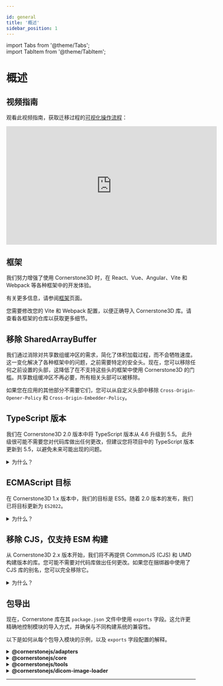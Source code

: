 ```yaml
---

id: general  
title: '概述'  
sidebar_position: 1
---  
```


import Tabs from '@theme/Tabs';  
import TabItem from '@theme/TabItem';  

# 概述

## 视频指南

观看此视频指南，获取迁移过程的[可视化操作流程](https://www.youtube.com/embed/tkQiVLftpuI?si=HbFitXWowvlndI0i)：

<iframe  
  width="560"  
  height="315"  
  src="https://www.youtube.com/embed/tkQiVLftpuI?si=HbFitXWowvlndI0i"  
  title="YouTube 视频播放器"  
  frameborder="0"  
  loading="lazy"  
  allow="accelerometer; autoplay; clipboard-write; encrypted-media; gyroscope; picture-in-picture; web-share"  
  referrerpolicy="strict-origin-when-cross-origin"  
  allowfullscreen  
></iframe>  

## 框架

我们努力增强了使用 Cornerstone3D 时，在 React、Vue、Angular、Vite 和 Webpack 等各种框架中的开发体验。

有关更多信息，请参阅[框架](../../getting-started/vue-angular-react-etc.md)页面。

您需要修改您的 Vite 和 Webpack 配置，以便正确导入 Cornerstone3D 库。请查看各框架的仓库以获取更多细节。

## 移除 SharedArrayBuffer

我们通过消除对共享数组缓冲区的需求，简化了体积加载过程，而不会牺牲速度。这一变化解决了各种框架中的问题，之前需要特定的安全头。现在，您可以移除任何之前设置的头部，这降低了在不支持这些头的框架中使用 Cornerstone3D 的门槛。共享数组缓冲区不再必要，所有相关头部可以被移除。

如果您在应用的其他部分不需要它们，您可以从自定义头部中移除 `Cross-Origin-Opener-Policy` 和 `Cross-Origin-Embedder-Policy`。

## TypeScript 版本

我们在 Cornerstone3D 2.0 版本中将 TypeScript 版本从 4.6 升级到 5.5。
此升级很可能不需要您对代码库做出任何更改，但建议您将项目中的 TypeScript 版本更新到 5.5，以避免未来可能出现的问题。

<details>  
<summary>为什么？</summary>  

TypeScript 5.4 的升级让我们能够利用 TypeScript 标准提供的最新功能和改进。您可以在这里阅读更多信息：[TypeScript 5.5 发布公告](https://devblogs.microsoft.com/typescript/announcing-typescript-5-5/)  

</details>

## ECMAScript 目标

在 Cornerstone3D 1.x 版本中，我们的目标是 ES5。随着 2.0 版本的发布，我们已将目标更新为 `ES2022`。

<details>  
<summary>为什么？</summary>  

这将导致更小的捆绑包大小和更好的性能。您的设置很可能已经支持 ES2022：

[ES2022 兼容性表](https://compat-table.github.io/compat-table/es2016plus/)  

</details>

## 移除 CJS，仅支持 ESM 构建

从 Cornerstone3D 2.x 版本开始，我们将不再提供 CommonJS (CJS) 和 UMD 构建版本的库。您可能不需要对代码库做出任何更改。如果您在捆绑器中使用了 CJS 库的别名，您可以完全移除它。

<details>  
<summary>为什么？</summary>  
Node.js 和现代浏览器现在默认支持 ECMAScript 模块 (ESM)。  
</details>

## 包导出

现在，Cornerstone 库在其 `package.json` 文件中使用 `exports` 字段。这允许更精确地控制模块的导入方式，并确保与不同构建系统的兼容性。

以下是如何从每个包导入模块的示例，以及 `exports` 字段配置的解释。

<details>  
<summary><b>@cornerstonejs/adapters</b></summary>  

```json  
{  
  "exports": {  
    ".": {  
      "import": "./dist/esm/index.js",  
      "types": "./dist/esm/index.d.ts"  
    },  
    "./cornerstone": {  
      "import": "./dist/esm/adapters/Cornerstone/index.js",  
      "types": "./dist/esm/adapters/Cornerstone/index.d.ts"  
    },  
    "./cornerstone/*": {  
      "import": "./dist/esm/adapters/Cornerstone/*.js",  
      "types": "./dist/esm/adapters/Cornerstone/*.d.ts"  
    },  
    "./cornerstone3D": {  
      "import": "./dist/esm/adapters/Cornerstone3D/index.js",  
      "types": "./dist/esm/adapters/Cornerstone3D/index.d.ts"  
    },  
    "./cornerstone3D/*": {  
      "import": "./dist/esm/adapters/Cornerstone3D/*.js",  
      "types": "./dist/esm/adapters/Cornerstone3D/*.d.ts"  
    },  
    "./enums": {  
      "import": "./dist/esm/adapters/enums/index.js",  
      "types": "./dist/esm/adapters/enums/index.d.ts"  
    }  
    // ... 其他导出  
  }  
}  
```  

**导入示例：**  

```js  
import * as cornerstoneAdapters from '@cornerstonejs/adapters'; // 导入主入口  
import * as cornerstoneAdapter from '@cornerstonejs/adapters/cornerstone'; // 导入 Cornerstone 适配器  
import { someModule } from '@cornerstonejs/adapters/cornerstone/someModule'; // 从 Cornerstone 适配器导入特定模块  
import * as cornerstone3DAdapter from '@cornerstonejs/adapters/cornerstone3D'; // 导入 Cornerstone3D 适配器  
// ... 其他导入  
```  

</details>  

<details>  
<summary><b>@cornerstonejs/core</b></summary>  

```json  
{  
  "exports": {  
    ".": {  
      "import": "./dist/esm/index.js",  
      "types": "./dist/esm/index.d.ts"  
    },  
    "./utilities": {  
      // 子路径导出  
      "import": "./dist/esm/utilities/index.js",  
      "types": "./dist/esm/utilities/index.d.ts"  
    },  
    "./utilities/*": {  
      // 通配符子路径导出  
      "import": "./dist/esm/utilities/*.js",  
      "types": "./dist/esm/utilities/*.d.ts"  
    }  
    // ... 其他导出  
  }  
}  
```  

**导入示例：**  

```js  
import * as cornerstoneCore from '@cornerstonejs/core'; // 导入主入口  
import * as utilities from '@cornerstonejs/core/utilities'; // 导入 utilities 模块  
import { someUtility } from '@cornerstonejs/core/utilities/someUtility'; // 导入特定工具  
// ... 其他导入  
```  

</details>  

<details>  
<summary><b>@cornerstonejs/tools</b></summary>  

```json  
{  
  "exports": {  
    ".": {  
      "import": "./dist/esm/index.js",  
      "types": "./dist/esm/index.d.ts"  
    },  
    "./tools": {  
      // 工具模块的子路径导出  
      "import": "./dist/esm/tools/index.js",  
      "types": "./dist/esm/tools/index.d.ts"  
    },  
    "./tools/*": {  
      // 工具的通配符子路径导出  
      "import": "./dist/esm/tools/*.js",  
      "types": "./dist/esm/tools/*.d.ts"  
    }  
    // ... 其他导出  
  }  
}  
```  

**导入示例：**  

```js  
import * as cornerstoneTools from '@cornerstonejs/tools'; // 导入主入口  
import * as tools from '@cornerstonejs/tools/tools'; // 导入 tools 模块  
import { someTool } from '@cornerstonejs/tools/tools/someTool'; // 导入特定工具  
// ... 其他导入  
```  

</details>  

<details>  
<summary><b>@cornerstonejs/dicom-image-loader</b></summary>  

```json  
{  
  "exports": {  
    ".": {  
      "import": "./dist/esm/index.js",  
      "types": "./dist/esm/index.d.ts"  
    },  
    "./imageLoader": {  
      // 图像加载器的子路径导出  
      "import": "./dist/esm/imageLoader/index.js",  
      "types": "./dist/esm/imageLoader/index.d.ts"  
    }  
    // ... 其他导出  
  }  
}  
```  

**导入示例：**  

```js  
import * as dicomImageLoader from '@cornerstonejs/dicom-image-loader'; // 导入主入口  
import * as imageLoader from '@cornerstonejs/dicom-image-loader/imageLoader';

 // 导入图像加载器模块  
```  

</details>  

---

